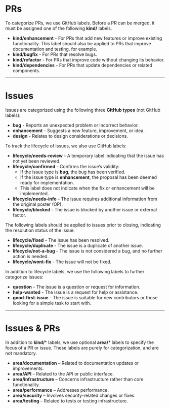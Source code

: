 # **PRs**  

To categorize PRs, we use GitHub labels. Before a PR can be merged, it must be assigned one of the following **kind/** labels.

- **kind/enhancement** - For PRs that add new features or improve existing functionality. This label should also be applied to PRs that improve documentation and testing, for example.
- **kind/bugfix** - For PRs that resolve bugs.  
- **kind/refactor** - For PRs that improve code without changing its behavior.
- **kind/dependencies** - For PRs that update dependencies or related components.

---

# **Issues**  

Issues are categorized using the following three **GitHub types** (not GitHub labels):  

- **bug** - Reports an unexpected problem or incorrect behavior.  
- **enhancement** - Suggests a new feature, improvement, or idea.  
- **design** - Relates to design considerations or decisions.  

To track the lifecycle of issues, we also use GitHub labels:  

- **lifecycle/needs-review** - A temporary label indicating that the issue has not yet been reviewed.  
- **lifecycle/confirmed** - Confirms the issue’s validity:  
  - If the issue type is **bug**, the bug has been verified.  
  - If the issue type is **enhancement**, the proposal has been deemed ready for implementation.  
  - This label does not indicate when the fix or enhancement will be implemented.
- **lifecycle/needs-info** - The issue requires additional information from the original poster (OP).
- **lifecycle/blocked** - The issue is blocked by another issue or external factor.

The following labels should be applied to issues prior to closing, indicating the resolution status of the issue:

- **lifecycle/fixed** - The issue has been resolved.
- **lifecycle/duplicate** - The issue is a duplicate of another issue.
- **lifecycle/not-a-bug** - The issue is not considered a bug, and no further action is needed.
- **lifecycle/wont-fix** - The issue will not be fixed.

In addition to lifecycle labels, we use the following labels to further categorize issues:

- **question** - The issue is a question or request for information.
- **help-wanted** - The issue is a request for help or assistance.
- **good-first-issue** - The issue is suitable for new contributors or those looking for a simple task to start with.

---

# **Issues & PRs**  

In addition to **kind/*** labels, we use optional **area/*** labels to specify the focus of a PR or issue. These labels are purely for categorization, and are not mandatory.

- **area/documentation** – Related to documentation updates or improvements.  
- **area/API** – Related to the API or public interface.
- **area/infrastructure** – Concerns infrastructure rather than core functionality.  
- **area/performance** – Addresses performance.  
- **area/security** – Involves security-related changes or fixes.  
- **area/testing** – Related to tests or testing infrastructure.  